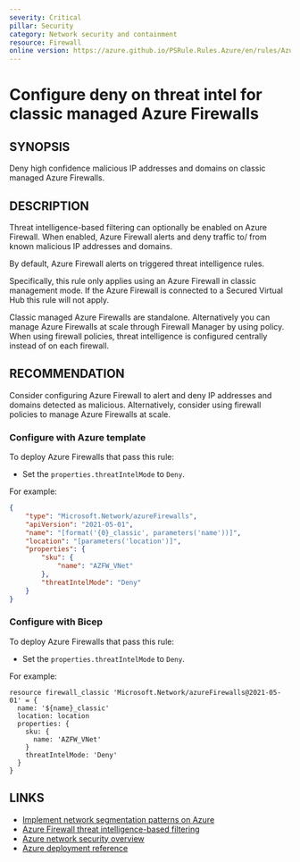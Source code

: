 ```yaml
---
severity: Critical
pillar: Security
category: Network security and containment
resource: Firewall
online version: https://azure.github.io/PSRule.Rules.Azure/en/rules/Azure.Firewall.Mode/
---
```


# Configure deny on threat intel for classic managed Azure Firewalls

## SYNOPSIS

Deny high confidence malicious IP addresses and domains on classic managed Azure Firewalls.

## DESCRIPTION

Threat intelligence-based filtering can optionally be enabled on Azure Firewall.
When enabled, Azure Firewall alerts and deny traffic to/ from known malicious IP addresses and domains.

By default, Azure Firewall alerts on triggered threat intelligence rules.

Specifically, this rule only applies using an Azure Firewall in classic management mode.
If the Azure Firewall is connected to a Secured Virtual Hub this rule will not apply.

Classic managed Azure Firewalls are standalone.
Alternatively you can manage Azure Firewalls at scale through Firewall Manager by using policy.
When using firewall policies, threat intelligence is configured centrally instead of on each firewall.

## RECOMMENDATION

Consider configuring Azure Firewall to alert and deny IP addresses and domains detected as malicious.
Alternatively, consider using firewall policies to manage Azure Firewalls at scale.

### Configure with Azure template

To deploy Azure Firewalls that pass this rule:

- Set the `properties.threatIntelMode` to `Deny`.

For example:

```json
{
    "type": "Microsoft.Network/azureFirewalls",
    "apiVersion": "2021-05-01",
    "name": "[format('{0}_classic', parameters('name'))]",
    "location": "[parameters('location')]",
    "properties": {
        "sku": {
            "name": "AZFW_VNet"
        },
        "threatIntelMode": "Deny"
    }
}
```

### Configure with Bicep

To deploy Azure Firewalls that pass this rule:

- Set the `properties.threatIntelMode` to `Deny`.

For example:

```bicep
resource firewall_classic 'Microsoft.Network/azureFirewalls@2021-05-01' = {
  name: '${name}_classic'
  location: location
  properties: {
    sku: {
      name: 'AZFW_VNet'
    }
    threatIntelMode: 'Deny'
  }
}
```

## LINKS

- [Implement network segmentation patterns on Azure](https://learn.microsoft.com/azure/architecture/framework/security/design-network-segmentation)
- [Azure Firewall threat intelligence-based filtering](https://docs.microsoft.com/azure/firewall/threat-intel)
- [Azure network security overview](https://docs.microsoft.com/azure/security/fundamentals/network-overview#azure-firewall)
- [Azure deployment reference](https://docs.microsoft.com/azure/templates/microsoft.network/azurefirewalls)
